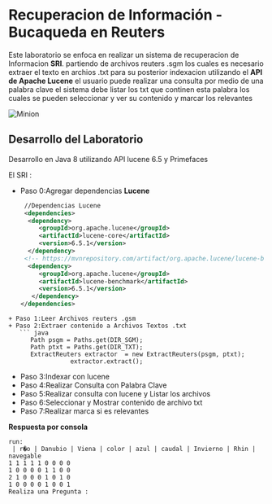 # Recuperacion de Información - Bucaqueda en Reuters

Este laboratorio se enfoca en realizar un sistema de recuperacion de Informacion **SRI**. 
partiendo de archivos reuters .sgm los cuales es necesario extraer el texto en archios .txt
para su posterior indexacion utilizando el **API de Apache Lucene** 
el usuario puede realizar una consulta por medio de una palabra clave 
el sistema debe  listar los txt que continen esta palabra los cuales se pueden seleccionar
y ver su contenido y marcar los relevantes

![Minion](https://github.com/fresko/IR_lab1/blob/master/img/lucene.png)

## Desarrollo del Laboratorio 

Desarrollo en Java 8 utilizando API lucene 6.5 y Primefaces

El SRI : 

+ Paso 0:Agregar dependencias **Lucene**
   ``` xml
    //Dependencias Lucene
    <dependencies>
     <dependency>
        <groupId>org.apache.lucene</groupId>
        <artifactId>lucene-core</artifactId>
        <version>6.5.1</version>
     </dependency>
    <!-- https://mvnrepository.com/artifact/org.apache.lucene/lucene-benchmark -->
     <dependency>
        <groupId>org.apache.lucene</groupId>
        <artifactId>lucene-benchmark</artifactId>
        <version>6.5.1</version>
      </dependency>
   </dependencies>
```   
+ Paso 1:Leer Archivos reuters .gsm
+ Paso 2:Extraer contenido a Archivos Textos .txt 
   ``` java    
	  Path psgm = Paths.get(DIR_SGM);
      Path ptxt = Paths.get(DIR_TXT);
      ExtractReuters extractor  = new ExtractReuters(psgm, ptxt);
                 extractor.extract();
  ```                
+ Paso 3:Indexar con lucene
+ Paso 4:Realizar Consulta con Palabra Clave
+ Paso 5:Realizar consulta con lucene y Listar los archivos
+ Paso 6:Seleccionar y Mostrar contenido de archivo txt  
+ Paso 7:Realizar marca si es relevantes  


 

**Respuesta por consola**


```
run:
 | r�o | Danubio | Viena | color | azul | caudal | Invierno | Rhin | navegable
1 1 1 1 1 0 0 0 0 
1 0 0 0 0 1 1 0 0 
2 1 0 0 0 1 0 1 0 
1 0 0 0 0 1 0 0 1 
Realiza una Pregunta :


```
